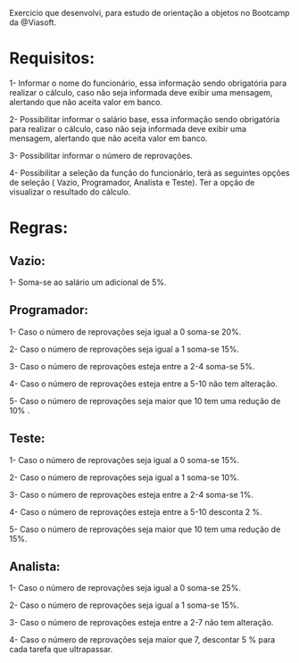 Exercicio que desenvolvi, para estudo de orientação a objetos no Bootcamp da @Viasoft.

# Requisitos: 

1- Informar o nome do funcionário, essa informação sendo obrigatória para realizar o cálculo, caso não seja informada deve exibir uma mensagem, alertando que não aceita valor em banco. 

2- Possibilitar informar o salário base, essa informação sendo obrigatória para realizar o cálculo, caso não seja informada deve exibir uma mensagem, alertando que não aceita valor em banco.

3- Possibilitar informar o número de reprovações. 

4- Possibilitar a seleção da função do funcionário, terá as seguintes opções de seleção ( Vazio, Programador, Analista e Teste).
Ter a opção de visualizar o resultado do cálculo.

# Regras: 

## Vazio: 
1- Soma-se ao salário um adicional de 5%.

## Programador: 
  
1- Caso o número de reprovações seja igual a 0 soma-se  20%.

2- Caso o número de reprovações seja igual a 1 soma-se  15%.

3- Caso o número de reprovações esteja entre a 2-4 soma-se  5%.

4- Caso o número de reprovações esteja entre a 5-10 não tem alteração.

5- Caso o número de reprovações seja maior que 10 tem uma redução de 10% .

## Teste:

1- Caso o número de reprovações seja igual a 0 soma-se  15%.

2- Caso o número de reprovações seja igual a 1 soma-se  10%.

3- Caso o número de reprovações esteja entre a 2-4 soma-se  1%.

4- Caso o número de reprovações esteja entre a 5-10 desconta 2 %.

5- Caso o número de reprovações seja maior que 10 tem uma redução de 15%.

## Analista:

1- Caso o número de reprovações seja igual a 0 soma-se  25%.

2- Caso o número de reprovações seja igual a 1 soma-se  15%.

3- Caso o número de reprovações esteja entre a 2-7 não tem alteração.

4- Caso o número de reprovações seja maior que 7, descontar 5 % para cada tarefa que ultrapassar. 
